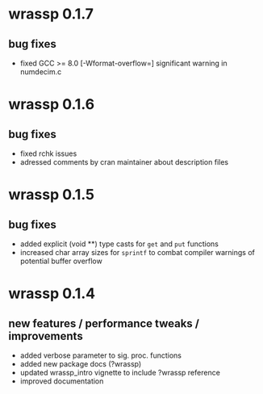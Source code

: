 # wrassp 0.1.7

## bug fixes

* fixed GCC >= 8.0 [-Wformat-overflow=] significant warning in numdecim.c

# wrassp 0.1.6

## bug fixes

* fixed rchk issues
* adressed comments by cran maintainer about description files

# wrassp 0.1.5

## bug fixes

* added explicit (void **) type casts for `get` and `put` functions
* increased char array sizes for `sprintf` to combat compiler warnings of potential buffer overflow

# wrassp 0.1.4

## new features / performance tweaks / improvements

* added verbose parameter to sig. proc. functions
* added new package docs (?wrassp)
* updated wrassp_intro vignette to include ?wrassp reference
* improved documentation